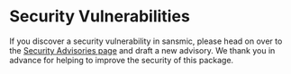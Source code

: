 # Security Vulnerabilities

If you discover a security vulnerability in sansmic, please head on
over to the [Security Advisories page][advisories] and
draft a new advisory.  We thank you in advance for helping to improve the
security of this package.

[advisories]:  https://github.com/sandialabs/sansmic/security/advisories
